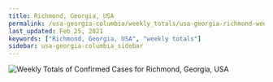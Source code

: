 ```yaml
---
title: Richmond, Georgia, USA
permalink: /usa-georgia-columbia/weekly_totals/usa-georgia-richmond-weekly_totals.html
last_updated: Feb 25, 2021
keywords: ["Richmond, Georgia, USA", "weekly totals"]
sidebar: usa-georgia-columbia_sidebar
---
```


![Weekly Totals of Confirmed Cases for Richmond, Georgia, USA](/covid_tracker/images/graphs/usa-georgia-richmond-weekly_totals_graph.png)
